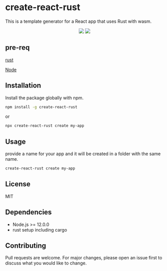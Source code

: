 # create-react-rust
This is a template generator for a React app that uses Rust with wasm.

<p align="center">
  <a href="https://www.npmjs.com/package/create-react-rust"><img src="https://img.shields.io/npm/v/create-react-rust.svg?style=flat-square"></a>
  <a href="https://www.npmjs.com/package/create-react-rust"><img src="https://img.shields.io/npm/dm/create-react-rust.svg?style=flat-square"></a>
</p>

## pre-req

[rust](https://www.rust-lang.org/tools/install)

[Node](https://nodejs.org/en/download/current)

## Installation
Install the package globally with npm.

```bash
npm install -g create-react-rust
```
or 
```bash
npx create-react-rust create my-app
```

## Usage
provide a name for your app and it will be created in a folder with the same name.

```bash
create-react-rust create my-app
```

## License
MIT

## Dependencies
- Node.js >= 12.0.0
- rust setup including cargo

## Contributing
Pull requests are welcome. For major changes, please open an issue first to discuss what you would like to change.
